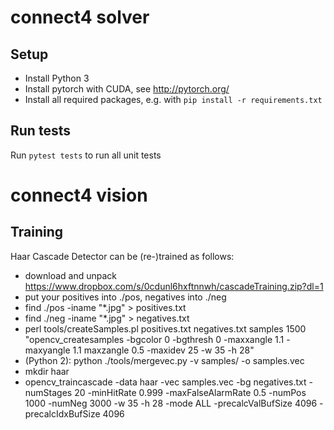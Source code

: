 connect4 solver
===============

Setup
-----

* Install Python 3
* Install pytorch with CUDA, see http://pytorch.org/
* Install all required packages, e.g. with ``pip install -r requirements.txt``


Run tests
---------

Run ``pytest tests`` to run all unit tests


connect4 vision
===============

Training
---------

Haar Cascade Detector can be (re-)trained as follows:

* download and unpack https://www.dropbox.com/s/0cdunl6hxftnnwh/cascadeTraining.zip?dl=1
* put your positives into ./pos, negatives into ./neg
* find ./pos -iname "*.jpg" > positives.txt
* find ./neg -iname "*.jpg" > negatives.txt
* perl tools/createSamples.pl positives.txt negatives.txt samples 1500 "opencv_createsamples -bgcolor 0 -bgthresh 0 -maxxangle 1.1 -maxyangle 1.1 maxzangle 0.5 -maxidev 25 -w 35 -h 28"
* (Python 2): python ./tools/mergevec.py -v samples/ -o samples.vec
* mkdir haar
* opencv_traincascade -data haar -vec samples.vec -bg negatives.txt -numStages 20 -minHitRate 0.999 -maxFalseAlarmRate 0.5 -numPos 1000 -numNeg 3000 -w 35 -h 28 -mode ALL -precalcValBufSize 4096 -precalcIdxBufSize 4096

